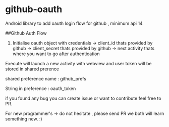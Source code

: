 # github-oauth
Android library to add oauth login flow for github , minimum api 14

##Github Auth Flow
1) Initialise oauth object with credentials
-> client_id thats provided by github
-> client_secret thats provided by github
-> next activity thats where you want to go after authentication

Execute will launch a new activity with webview and user token will be stored in shared prerence

shared preference name : github_prefs

String in preference : oauth_token


if you found any bug you can create issue or want to contribute feel free to PR.

For new programmer's -> do not hesitate , please send PR we both will learn something new. :)
